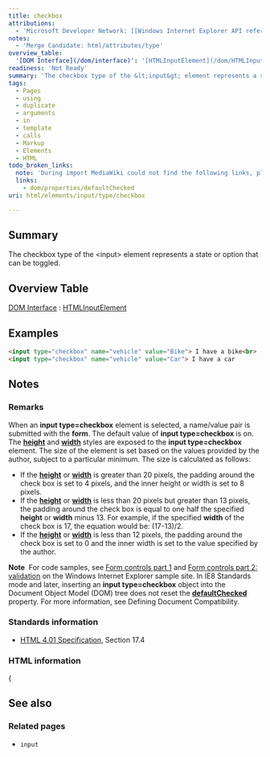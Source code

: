 ```yaml
---
title: checkbox
attributions:
  - 'Microsoft Developer Network: [[Windows Internet Explorer API reference](http://msdn.microsoft.com/en-us/library/ie/hh828809%28v=vs.85%29.aspx) Article]'
notes:
  - 'Merge Candidate: html/attributes/type'
overview_table:
  '[DOM Interface](/dom/interface)': '[HTMLInputElement](/dom/HTMLInputElement)'
readiness: 'Not Ready'
summary: 'The checkbox type of the &lt;input&gt; element represents a state or option that can be toggled.'
tags:
  - Pages
  - using
  - duplicate
  - arguments
  - in
  - template
  - calls
  - Markup
  - Elements
  - HTML
todo_broken_links:
  note: 'During import MediaWiki could not find the following links, please fix and adjust this list.'
  links:
    - dom/properties/defaultChecked
uri: html/elements/input/type/checkbox

---
```

## Summary

The checkbox type of the &lt;input&gt; element represents a state or option that can be toggled.

## Overview Table

[DOM Interface](/dom/interface)
:   [HTMLInputElement](/dom/HTMLInputElement)

## Examples

``` html
<input type="checkbox" name="vehicle" value="Bike"> I have a bike<br>
<input type="checkbox" name="vehicle" value="Car"> I have a car
```

## Notes

### Remarks

When an **input type=checkbox** element is selected, a name/value pair is submitted with the **form**. The default value of **input type=checkbox** is on. The [**height**](/css/properties/height) and [**width**](/css/properties/width) styles are exposed to the **input type=checkbox** element. The size of the element is set based on the values provided by the author, subject to a particular minimum. The size is calculated as follows:

-   If the [**height**](/css/properties/height) or [**width**](/css/properties/width) is greater than 20 pixels, the padding around the check box is set to 4 pixels, and the inner height or width is set to 8 pixels.
-   If the [**height**](/css/properties/height) or [**width**](/css/properties/width) is less than 20 pixels but greater than 13 pixels, the padding around the check box is equal to one half the specified **height** or **width** minus 13. For example, if the specified **width** of the check box is 17, the equation would be: (17-13)/2.
-   If the [**height**](/css/properties/height) or [**width**](/css/properties/width) is less than 12 pixels, the padding around the check box is set to 0 and the inner width is set to the value specified by the author.

**Note**  For code samples, see [Form controls part 1](http://go.microsoft.com/fwlink/p/?LinkID=251128) and [Form controls part 2: validation](http://go.microsoft.com/fwlink/p/?LinkID=251131) on the Windows Internet Explorer sample site. In IE8 Standards mode and later, inserting an **input type=checkbox** object into the Document Object Model (DOM) tree does not reset the [**defaultChecked**](/w/index.php?title=dom/properties/defaultChecked&action=edit&redlink=1) property. For more information, see Defining Document Compatibility.

### Standards information

-   [HTML 4.01 Specification](http://go.microsoft.com/fwlink/p/?linkid=25320), Section 17.4

### HTML information

{

## See also

### Related pages

-   `input`
